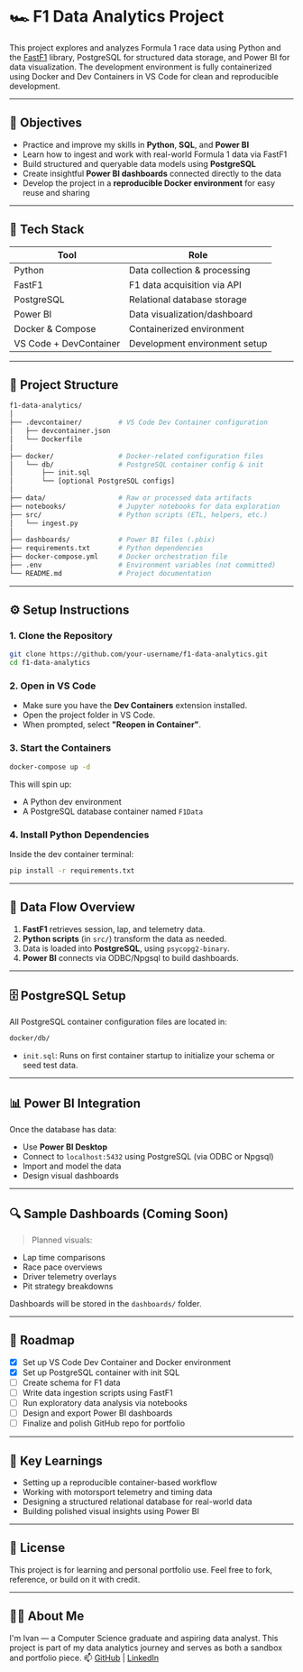 # 🏎️ F1 Data Analytics Project

This project explores and analyzes Formula 1 race data using Python and the [FastF1](https://github.com/theOehrly/Fast-F1) library, PostgreSQL for structured data storage, and Power BI for data visualization. The development environment is fully containerized using Docker and Dev Containers in VS Code for clean and reproducible development.

---

## 📌 Objectives

- Practice and improve my skills in **Python**, **SQL**, and **Power BI**
- Learn how to ingest and work with real-world Formula 1 data via FastF1
- Build structured and queryable data models using **PostgreSQL**
- Create insightful **Power BI dashboards** connected directly to the data
- Develop the project in a **reproducible Docker environment** for easy reuse and sharing

---

## 🧱 Tech Stack

| Tool                   | Role                          |
|------------------------|-------------------------------|
| Python                 | Data collection & processing  |
| FastF1                 | F1 data acquisition via API   |
| PostgreSQL             | Relational database storage   |
| Power BI               | Data visualization/dashboard  |
| Docker & Compose       | Containerized environment     |
| VS Code + DevContainer | Development environment setup |

---

## 📂 Project Structure

```bash
f1-data-analytics/
│
├── .devcontainer/         # VS Code Dev Container configuration
│   ├── devcontainer.json
│   └── Dockerfile
│
├── docker/                # Docker-related configuration files
│   └── db/                # PostgreSQL container config & init
│       ├── init.sql
│       └── [optional PostgreSQL configs]
│
├── data/                  # Raw or processed data artifacts
├── notebooks/             # Jupyter notebooks for data exploration
├── src/                   # Python scripts (ETL, helpers, etc.)
│   └── ingest.py
│
├── dashboards/            # Power BI files (.pbix)
├── requirements.txt       # Python dependencies
├── docker-compose.yml     # Docker orchestration file
├── .env                   # Environment variables (not committed)
└── README.md              # Project documentation
````

---

## ⚙️ Setup Instructions

### 1. Clone the Repository

```bash
git clone https://github.com/your-username/f1-data-analytics.git
cd f1-data-analytics
```

### 2. Open in VS Code

* Make sure you have the **Dev Containers** extension installed.
* Open the project folder in VS Code.
* When prompted, select **"Reopen in Container"**.

### 3. Start the Containers

```bash
docker-compose up -d
```

This will spin up:

* A Python dev environment
* A PostgreSQL database container named `F1Data`

### 4. Install Python Dependencies

Inside the dev container terminal:

```bash
pip install -r requirements.txt
```

---

## 🔄 Data Flow Overview

1. **FastF1** retrieves session, lap, and telemetry data.
2. **Python scripts** (in `src/`) transform the data as needed.
3. Data is loaded into **PostgreSQL**, using `psycopg2-binary`.
4. **Power BI** connects via ODBC/Npgsql to build dashboards.

---

## 🗄️ PostgreSQL Setup

All PostgreSQL container configuration files are located in:

```bash
docker/db/
```

* `init.sql`: Runs on first container startup to initialize your schema or seed test data.

---

## 📊 Power BI Integration

Once the database has data:

* Use **Power BI Desktop**
* Connect to `localhost:5432` using PostgreSQL (via ODBC or Npgsql)
* Import and model the data
* Design visual dashboards

---

## 🔍 Sample Dashboards (Coming Soon)

> Planned visuals:

* Lap time comparisons
* Race pace overviews
* Driver telemetry overlays
* Pit strategy breakdowns

Dashboards will be stored in the `dashboards/` folder.

---

## 📌 Roadmap

* [x] Set up VS Code Dev Container and Docker environment
* [x] Set up PostgreSQL container with init SQL
* [ ] Create schema for F1 data
* [ ] Write data ingestion scripts using FastF1
* [ ] Run exploratory data analysis via notebooks
* [ ] Design and export Power BI dashboards
* [ ] Finalize and polish GitHub repo for portfolio

---

## 🧠 Key Learnings

* Setting up a reproducible container-based workflow
* Working with motorsport telemetry and timing data
* Designing a structured relational database for real-world data
* Building polished visual insights using Power BI

---

## 📜 License

This project is for learning and personal portfolio use. Feel free to fork, reference, or build on it with credit.

---

## 🙋‍♂️ About Me

I'm Ivan — a Computer Science graduate and aspiring data analyst.
This project is part of my data analytics journey and serves as both a sandbox and portfolio piece.
📫 [GitHub](https://github.com/idcsalvame) | [LinkedIn](https://www.linkedin.com/in/ivan-salvame)
